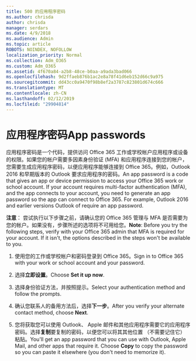 ```yaml
---
title: 500 的应用程序密码
ms.author: chrisda
author: chrisda
manager: serdars
ms.date: 4/9/2018
ms.audience: Admin
ms.topic: article
ROBOTS: NOINDEX, NOFOLLOW
localization_priority: Normal
ms.collection: Adm_O365
ms.custom: Adm_O365
ms.assetid: 4f670a84-a2b8-48ce-b0aa-a9ada3bad066
ms.openlocfilehash: 9d2ffaeb876b1ac2e8a78f41d6eb152d66c9a975
ms.sourcegitcommit: dd43cc0a9470f98b8ef2a3787c823801d674c666
ms.translationtype: MT
ms.contentlocale: zh-CN
ms.lasthandoff: 02/12/2019
ms.locfileid: "29904814"
---
```

# <a name="app-passwords"></a><span data-ttu-id="57a83-102">应用程序密码</span><span class="sxs-lookup"><span data-stu-id="57a83-102">App passwords</span></span>

<span data-ttu-id="57a83-p101">应用程序密码是一个代码，提供访问 Office 365 工作或学校帐户应用程序或设备的权限。如果您的帐户需要多因素身份验证 (MFA) 和应用程序连接到您的帐户，您需要生成应用程序密码，以便应用程序能够连接到 Office 365。例如，Outlook 2016 和早期版本的 Outlook 要求应用程序的密码。</span><span class="sxs-lookup"><span data-stu-id="57a83-p101">An app password is a code that gives an app or device permission to access your Office 365 work or school account. If your account requires multi-factor authentication (MFA), and the app connects to your account, you need to generate an app password so the app can connect to Office 365. For example, Outlook 2016 and earlier versions Outlook of require an app password.</span></span>
  
 <span data-ttu-id="57a83-p102">**注意**： 尝试执行以下步骤之前，请确认您的 Office 365 管理与 MFA 是否需要为您的帐户。如果没有，步骤所述的选项将不可用给您。</span><span class="sxs-lookup"><span data-stu-id="57a83-p102">**Note**: Before you try the following steps, verify with your Office 365 admin that MFA is required for your account. If it isn't, the options described in the steps won't be available to you.</span></span>
  
1. <span data-ttu-id="57a83-108">使用您的工作或学校帐户和密码登录到 Office 365。</span><span class="sxs-lookup"><span data-stu-id="57a83-108">Sign in to Office 365 with your work or school account and your password.</span></span>
    
2. <span data-ttu-id="57a83-109">选择**立即设置**。</span><span class="sxs-lookup"><span data-stu-id="57a83-109">Choose **Set it up now**.</span></span>
    
3. <span data-ttu-id="57a83-110">选择身份验证方法，并按照提示。</span><span class="sxs-lookup"><span data-stu-id="57a83-110">Select your authentication method and follow the prompts.</span></span>
    
4. <span data-ttu-id="57a83-111">确认您联系人的备用方法后，选择**下一步**。</span><span class="sxs-lookup"><span data-stu-id="57a83-111">After you verify your alternate contact method, choose **Next**.</span></span>
    
5. <span data-ttu-id="57a83-p103">您将获取您可以使用 Outlook、 Apple 邮件和其他应用程序需要它的应用程序密码。选择**复制**要复制的密码，以便您可以将其其他位置 （不需要记住它） 粘贴。</span><span class="sxs-lookup"><span data-stu-id="57a83-p103">You'll get an app password that you can use with Outlook, Apple Mail, and other apps that require it. Choose **Copy** to copy the password so you can paste it elsewhere (you don't need to memorize it).</span></span> 
    

